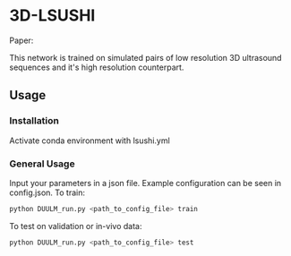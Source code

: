 # 3D-LSUSHI

Paper: 


This network is trained on simulated pairs of low resolution 3D ultrasound sequences and it's high resolution counterpart. 

## Usage
### Installation
Activate conda environment with lsushi.yml

### General Usage
Input your parameters in a json file. Example configuration can be seen in config.json. 
To train: 
```bash
python DUULM_run.py <path_to_config_file> train
```
To test on validation or in-vivo data: 
```bash
python DUULM_run.py <path_to_config_file> test
```
